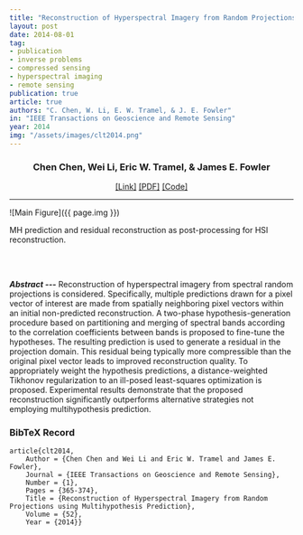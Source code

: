 ```yaml
---
title: "Reconstruction of Hyperspectral Imagery from Random Projections using Multihypothesis Prediction"
layout: post
date: 2014-08-01
tag: 
- publication
- inverse problems
- compressed sensing
- hyperspectral imaging
- remote sensing
publication: true
article: true
authors: "C. Chen, W. Li, E. W. Tramel, & J. E. Fowler"
in: "IEEE Transactions on Geoscience and Remote Sensing"
year: 2014
img: "/assets/images/clt2014.png"
---
```


<div align="center">
<h3>Chen Chen, Wei Li, Eric W. Tramel, & James E. Fowler</h3>
<a href="http://ieeexplore.ieee.org/xpl/login.jsp?tp=&arnumber=6471204&url=http%3A%2F%2Fieeexplore.ieee.org%2Fxpls%2Fabs_all.jsp%3Farnumber%3D6471204">[Link]</a>
<a href="http://www.utdallas.edu/~cxc123730/CLT2014.pdf">[PDF]</a>
<a href="http://www.utdallas.edu/~cxc123730/mh-cppca-1.0-1.zip">[Code]</a>
</div>

- - -

![Main Figure]({{ page.img }})
<figcaption class="caption">
MH prediction and residual reconstruction as post-processing for HSI
reconstruction.
</figcaption>

<br><br>

***Abstract ---*** Reconstruction of hyperspectral imagery from spectral random projections is considered. Specifically, multiple predictions drawn for a pixel vector of interest are made from spatially neighboring pixel vectors within an initial non-predicted reconstruction. A two-phase hypothesis-generation procedure based on partitioning and merging of spectral bands according to the correlation coefficients between bands is proposed to fine-tune the hypotheses. The resulting prediction is used to generate a residual in the projection domain. This residual being typically more compressible than the original pixel vector leads to improved reconstruction quality. To appropriately weight the hypothesis predictions, a distance-weighted Tikhonov regularization to an ill-posed least-squares optimization is proposed. Experimental results demonstrate that the proposed reconstruction significantly outperforms alternative strategies not employing multihypothesis prediction.

### BibTeX Record
```
article{clt2014,
    Author = {Chen Chen and Wei Li and Eric W. Tramel and James E. Fowler},
    Journal = {IEEE Transactions on Geoscience and Remote Sensing},
    Number = {1},
    Pages = {365-374},
    Title = {Reconstruction of Hyperspectral Imagery from Random Projections using Multihypothesis Prediction},
    Volume = {52},
    Year = {2014}}
```